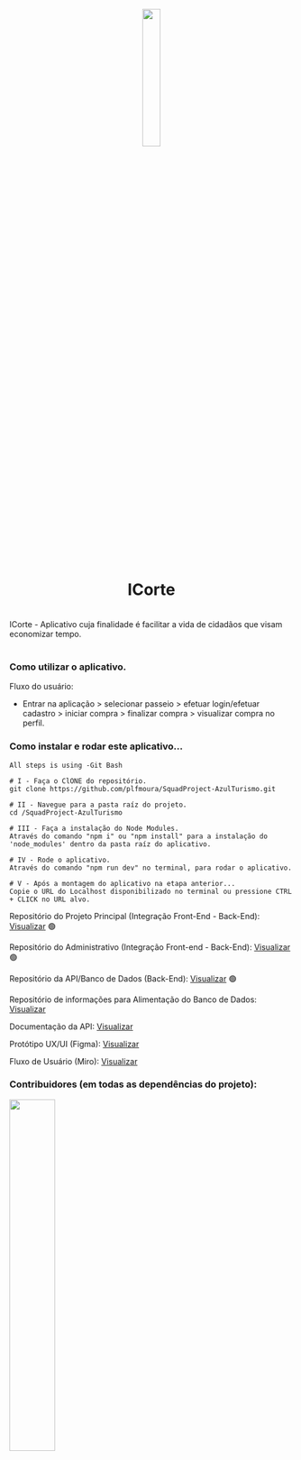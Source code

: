 
<br/>

<div align="center">
  <img src="https://i.ibb.co/v3RHJsX/logoblack.png" width="25%" /> <h1>ICorte</h1>
</div>

<br/>
ICorte - Aplicativo cuja finalidade é facilitar a vida de cidadãos que visam economizar tempo.<br/>
<br/>

### Como utilizar o aplicativo.

Fluxo do usuário:<br/>
- Entrar na aplicação > selecionar passeio > efetuar login/efetuar cadastro > iniciar compra > finalizar compra > visualizar compra no perfil.<br/>

### Como instalar e rodar este aplicativo...

```Todos os passos são utilizando o -Git Bash-
All steps is using -Git Bash

# I - Faça o ClONE do repositório.
git clone https://github.com/plfmoura/SquadProject-AzulTurismo.git

# II - Navegue para a pasta raíz do projeto.
cd /SquadProject-AzulTurismo

# III - Faça a instalação do Node Modules.
Através do comando "npm i" ou "npm install" para a instalação do 'node_modules' dentro da pasta raíz do aplicativo.

# IV - Rode o aplicativo.
Através do comando "npm run dev" no terminal, para rodar o aplicativo.

# V - Após a montagem do aplicativo na etapa anterior...
Copie o URL do Localhost disponibilizado no terminal ou pressione CTRL + CLICK no URL alvo.
```

Repositório do Projeto Principal (Integração Front-End - Back-End): <a href="https://github.com/plfmoura/SquadProject-AzulTurismo">Visualizar</a> 🟢

Repositório do Administrativo (Integração Front-end - Back-End): <a href="https://github.com/plfmoura/SquadProject-AdminAzulTurismo">Visualizar</a> 🟢

Repositório da API/Banco de Dados (Back-End): <a href="https://github.com/Juanpi92/tourism_api">Visualizar</a> 🟢

Repositório de informações para Alimentação do Banco de Dados: <a href="https://github.com/Juanpi92/criativos-produtos-api">Visualizar</a>

Documentação da API: <a href="https://tourismapi.herokuapp.com/#update-one-product">Visualizar</a> 

Protótipo UX/UI (Figma): <a href="https://www.figma.com/file/yqOtcjypEdqI93c2w0t4SW/Tourism-App?node-id=0%3A1&t=WTkxgYmm0jdTD0tc-1">Visualizar</a> 

Fluxo de Usuário (Miro): <a href="https://miro.com/app/board/uXjVPmKHg_o=/?share_link_id=599769016089">Visualizar</a> 


### Contribuidores (em todas as dependências do projeto): 

<a href="https://github.com/plfmoura/SquadProject-azulTurismo/graphs/contributors" width="100%">
  <img src="https://contrib.rocks/image?repo=plfmoura/SquadProject-azulTurismo" width="40%"/>
</a>
